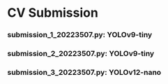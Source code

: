# CV Submission

### submission_1_20223507.py: YOLOv9-tiny

### submission_2_20223507.py: YOLOv9-tiny

### submission_3_20223507.py: YOLOv12-nano
